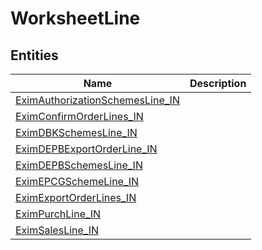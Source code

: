 
# WorksheetLine


## Entities

|Name|Description|
|---|---|
|[EximAuthorizationSchemesLine_IN](EximAuthorizationSchemesLine_IN.cdm.json)||
|[EximConfirmOrderLines_IN](EximConfirmOrderLines_IN.cdm.json)||
|[EximDBKSchemesLine_IN](EximDBKSchemesLine_IN.cdm.json)||
|[EximDEPBExportOrderLine_IN](EximDEPBExportOrderLine_IN.cdm.json)||
|[EximDEPBSchemesLine_IN](EximDEPBSchemesLine_IN.cdm.json)||
|[EximEPCGSchemeLine_IN](EximEPCGSchemeLine_IN.cdm.json)||
|[EximExportOrderLines_IN](EximExportOrderLines_IN.cdm.json)||
|[EximPurchLine_IN](EximPurchLine_IN.cdm.json)||
|[EximSalesLine_IN](EximSalesLine_IN.cdm.json)||

